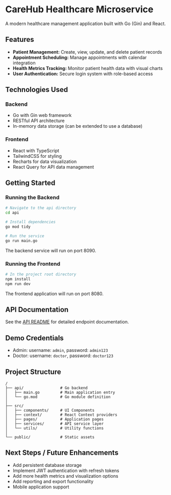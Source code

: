
# CareHub Healthcare Microservice

A modern healthcare management application built with Go (Gin) and React.

## Features

- **Patient Management:** Create, view, update, and delete patient records
- **Appointment Scheduling:** Manage appointments with calendar integration
- **Health Metrics Tracking:** Monitor patient health data with visual charts
- **User Authentication:** Secure login system with role-based access

## Technologies Used

### Backend
- Go with Gin web framework
- RESTful API architecture
- In-memory data storage (can be extended to use a database)

### Frontend
- React with TypeScript
- TailwindCSS for styling
- Recharts for data visualization
- React Query for API data management

## Getting Started

### Running the Backend

```bash
# Navigate to the api directory
cd api

# Install dependencies
go mod tidy

# Run the service
go run main.go
```

The backend service will run on port 8090.

### Running the Frontend

```bash
# In the project root directory
npm install
npm run dev
```

The frontend application will run on port 8080.

## API Documentation

See the [API README](api/README.md) for detailed endpoint documentation.

## Demo Credentials

- Admin: username: `admin`, password: `admin123`
- Doctor: username: `doctor`, password: `doctor123`

## Project Structure

```
/
├── api/                # Go backend
│   ├── main.go         # Main application entry
│   └── go.mod          # Go module definition
│
├── src/
│   ├── components/     # UI Components
│   ├── context/        # React Context providers  
│   ├── pages/          # Application pages
│   ├── services/       # API service layer
│   └── utils/          # Utility functions
│
└── public/             # Static assets
```

## Next Steps / Future Enhancements

- Add persistent database storage
- Implement JWT authentication with refresh tokens
- Add more health metrics and visualization options
- Add reporting and export functionality
- Mobile application support
